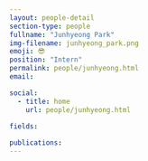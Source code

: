 ```yaml
---
layout: people-detail
section-type: people
fullname: "Junhyeong Park"
img-filename: junhyeong_park.png
emoji: 😎
position: "Intern"
permalink: people/junhyeong.html
email: 

social:
  - title: home
    url: people/junhyeong.html

fields:
    
publications:
---
```

